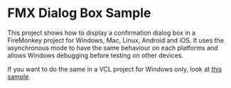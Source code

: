 # FMX Dialog Box Sample

This project shows how to display a confirmation dialog box in a FireMonkey project for Windows, Mac, Linux, Android and iOS. It uses the asynchronous mode to have the same behaviour on each platforms and allows Windows debugging before testing on other devices.

If you want to do the same in a VCL project for Windows only, look at [this sample](../../VCL-Samples/010-DialogBox/).